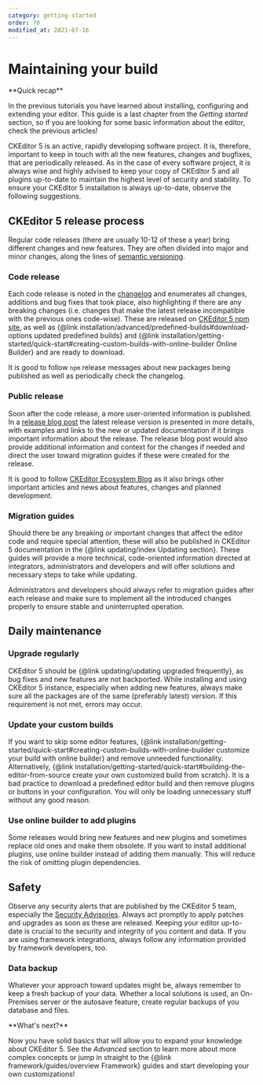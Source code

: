 ```yaml
---
category: getting-started
order: 70
modified_at: 2021-07-16
---
```


# Maintaining your build

<info-box hint>
**Quick recap**

In the previous tutorials you have learned about installing, configuring and extending your editor. This guide is a last chapter from the *Getting started* section, so if you are looking for some basic information about the editor, check the previous articles!
</info-box>

CKEditor 5 is an active, rapidly developing software project. It is, therefore, important to keep in touch with all the new features, changes and bugfixes, that are periodically released. As in the case of every software project, it is always wise and highly advised to keep your copy of CKEditor 5 and all plugins up-to-date to maintain the highest level of security and stability. To ensure your CKEditor 5 installation is always up-to-date, observe the following suggestions.

## CKEditor 5 release process

Regular code releases (there are usually 10-12 of these a year) bring different changes and new features. They are often divided into major and minor changes, along the lines of [semantic versioning](https://semver.org/).

### Code release

Each code release is noted in the [changelog](https://github.com/ckeditor/ckeditor5/blob/stable/CHANGELOG.md) and enumerates all changes, additions and bug fixes that took place, also highlighting if there are any breaking changes (i.e. changes that make the latest release incompatible with the previous ones code-wise). These are released on [CKEditor 5 npm site](https://www.npmjs.com/package/ckeditor5), as well as {@link installation/advanced/predefined-builds#download-options updated predefined builds} and {@link installation/getting-started/quick-start#creating-custom-builds-with-online-builder Online Builder} and are ready to download.

It is good to follow `npm` release messages about new packages being published as well as periodically check the changelog.

### Public release

Soon after the code release, a more user-oriented information is published. In a [release blog post](https://ckeditor.com/blog/?category=releases) the latest release version is presented in more details, with examples and links to the new or updated documentation if it brings important information about the release. The release blog post would also provide additional information and context for the changes if needed and direct the user toward migration guides if these were created for the release.

It is good to follow [CKEditor Ecosystem Blog](https://ckeditor.com/blog/) as it also brings other important articles and news about features, changes and planned development.

### Migration guides

Should there be any breaking or important changes that affect the editor code and require special attention, these will also be published in CKEditor 5 documentation in the {@link updating/index Updating section}. These guides will provide a more technical, code-oriented information directed at integrators, administrators and developers and will offer solutions and necessary steps to take while updating.

Administrators and developers should always refer to migration guides after each release and make sure to implement all the introduced changes properly to ensure stable and uninterrupted operation.

## Daily maintenance

### Upgrade regularly

CKEditor 5 should be {@link updating/updating upgraded frequently}, as bug fixes and new features are not backported. While installing and using CKEditor 5 instance, especially when adding new features, always make sure all the packages are of the same (preferably latest) version. If this requirement is not met, errors may occur.

### Update your custom builds

If you want to skip some editor features, {@link installation/getting-started/quick-start#creating-custom-builds-with-online-builder customize your build with online builder} and remove unneeded functionality. Alternatively, {@link installation/getting-started/quick-start#building-the-editor-from-source create your own customized build from scratch}. It is a bad practice to download a predefined editor build and then remove plugins or buttons in your configuration. You will only be loading unnecessary stuff without any good reason.

### Use online builder to add plugins

Some releases would bring new features and new plugins and sometimes replace old ones and make them obsolete. If you want to install additional plugins, use online builder instead of adding them manually. This will reduce the risk of omitting plugin dependencies.

## Safety

Observe any security alerts that are published by the CKEditor 5 team, especially the [Security Advisories](https://github.com/ckeditor/ckeditor5/security/advisories). Always act promptly to apply patches and upgrades as soon as these are released. Keeping your editor up-to-date is crucial to the security and integrity of you content and data. If you are using framework integrations, always follow any information provided by framework developers, too.

### Data backup

Whatever your approach toward updates might be, always remember to keep a fresh backup of your data. Whether a local solutions is used, an On-Premises server or the autosave feature, create regular backups of you database and files.

<info-box hint>
**What's next?**

Now you have solid basics that will allow you to expand your knowledge about CKEditor 5. See the *Advanced* section to learn more about more complex concepts or jump in straight to the {@link framework/guides/overview Framework} guides and start developing your own customizations!
</info-box>
